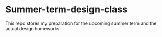 # Summer-term-design-class
This repo stores my preparation for the upcoming summer term and the actual design homeworks.
